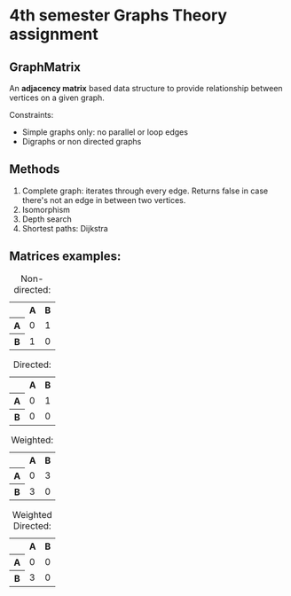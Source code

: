 # 4th semester Graphs Theory assignment

## GraphMatrix
An <b>adjacency matrix</b> based data structure to provide relationship between vertices on a given graph.

Constraints:

<ul>
    <li>Simple graphs only: no parallel or loop edges</li>
    <li>Digraphs or non directed graphs</li>
</ul> 

## Methods
<ol>
    <li>Complete graph: iterates through every edge. Returns false in case there's not an edge in between two vertices.</li>
    <li>Isomorphism</li>
    <li>Depth search</li>
    <li>Shortest paths: Dijkstra</li>
</ol>

## Matrices examples:

<table>
    <caption>Non-directed:</caption>
    <tr>
        <th></th> <th>A</th> <th>B</th>
    </tr>
    <tr>
        <th>A</th> <td>0</td> <td>1</td>
    </tr>
    <tr>
        <th>B</th> <td>1</td> <td>0</td>
    </tr>
</table>

<table>
    <caption>Directed:</caption>
    <tr>
        <th></th> <th>A</th> <th>B</th>
    </tr>
    <tr>
        <th>A</th> <td>0</td> <td>1</td>
    </tr>
    <tr>
        <th>B</th> <td>0</td> <td>0</td>
    </tr>
</table>

<table>
    <caption>Weighted:</caption>
    <tr>
        <th></th> <th>A</th> <th>B</th>
    </tr>
    <tr>
        <th>A</th> <td>0</td> <td>3</td>
    </tr>
    <tr>
        <th>B</th> <td>3</td> <td>0</td>
    </tr>
</table>

<table>
    <caption>Weighted Directed:</caption>
    <tr>
        <th></th> <th>A</th> <th>B</th>
    </tr>
    <tr>
        <th>A</th> <td>0</td> <td>0</td>
    </tr>
    <tr>
        <th>B</th> <td>3</td> <td>0</td>
    </tr>
</table>
